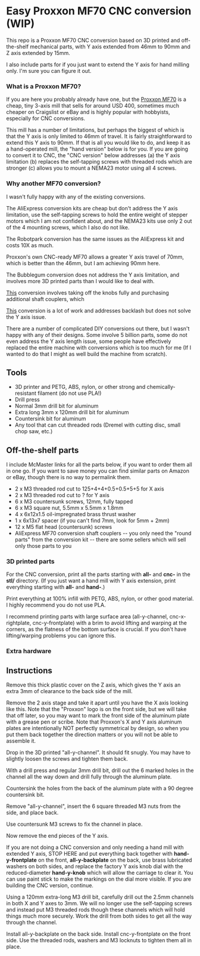 # Easy Proxxon MF70 CNC conversion (WIP)

This repo is a Proxxon MF70 CNC conversion based on 3D printed and off-the-shelf mechanical parts, with Y axis extended from 46mm to 90mm and Z axis extended by 15mm.

I also include parts for if you just want to extend the Y axis for hand milling only. I'm sure you can figure it out.

### What is a Proxxon MF70?

If you are here you probably already have one, but the [Proxxon MF70](https://www.proxxon.com/us/micromot/37110.php) is a cheap, tiny 3-axis mill that sells for around USD 400, sometimes much cheaper on Craigslist or eBay and is highly popular with hobbyists, especially for CNC conversions.

This mill has a number of limitations, but perhaps the biggest of which is that the Y axis is only limited to 46mm of travel. It is fairly straightforward to extend this Y axis to 90mm. If that is all you would like to do, and keep it as a hand-operated mill, the "hand version" below is for you. If you are going to convert it to CNC, the "CNC version" below addresses (a) the Y axis limitation (b) replaces the self-tapping screws with threaded rods which are stronger (c) allows you to mount a NEMA23 motor using all 4 screws.

### Why another MF70 conversion?

I wasn't fully happy with any of the existing conversions.

The AliExpress conversion kits are cheap but don't address the Y axis limitation, use the self-tapping screws to hold the entire weight of stepper motors which I am not confident about, and the NEMA23 kits use only 2 out of the 4 mounting screws, which I also do not like.

The Robotpark conversion has the same issues as the AliExpress kit and costs 10X as much.

Proxxon's own CNC-ready MF70 allows a greater Y axis travel of 70mm, which is better than the 46mm, but I am achieving 90mm here.

The Bubblegum conversion does not address the Y axis limitation, and involves more 3D printed parts than I would like to deal with.

[This](http://www.jarkman.co.uk/catalog/cnc/mf70.htm) conversion involves taking off the knobs fully and purchasing additional shaft couplers, which

[This](https://www.thingiverse.com/thing:4375769) conversion is a lot of work and addresses backlash but does not solve the Y axis issue.

There are a number of complicated DIY conversions out there, but I wasn't happy with any of their designs. Some involve 5 billion parts, some do not even address the Y axis length issue, some people have effectively replaced the entire machine with conversions which is too much for me (If I wanted to do that I might as well build the machine from scratch).

## Tools
* 3D printer and PETG, ABS, nylon, or other strong and chemically-resistant filament (do not use PLA!)
* Drill press
* Normal 3mm drill bit for aluminum
* Extra long 3mm x 120mm drill bit for aluminum
* Countersink bit for aluminum
* Any tool that can cut threaded rods (Dremel with cutting disc, small chop saw, etc.)

## Off-the-shelf parts

I include McMaster links for all the parts below, if you want to order them all in one go. If you want to save money you can find similar parts on Amazon or eBay, though there is no way to permalink them.

* 2 x M3 threaded rod cut to 125+4+4+0.5+0.5+5+5 for X axis
* 2 x M3 threaded rod cut to ? for Y axis
* 6 x M3 countersunk screws, 12mm, fully tapped
* 6 x M3 square nut, 5.5mm x 5.5mm x 1.8mm
* 4 x 6x12x1.5 oil-impregnated brass thrust washer
* 1 x 6x13x7 spacer (if you can't find 7mm, look for 5mm + 2mm)
* 12 x M5 flat head (countersunk) screws
* AliExpress MF70 conversion shaft couplers -- you only need the "round parts" from the conversion kit -- there are some sellers which will sell only those parts to you

### 3D printed parts

For the CNC conversion, print all the parts starting with **all-** and **cnc-** in the **stl/** directory. (If you just want a hand mill with Y axis extension, print everything starting with **all-** and **hand-**.)

Print everything at 100% infill with PETG, ABS, nylon, or other good material. I highly recommend you do not use PLA.

I recommend printing parts with large surface area (all-y-channel, cnc-x-rightplate, cnc-y-frontplate) with a brim to avoid lifting and warping at the corners, as the flatness of the bottom surface is crucial. If you don't have lifting/warping problems you can ignore this.

### Extra hardware

## Instructions

Remove this thick plastic cover on the Z axis, which gives the Y axis an extra 3mm of clearance to the back side of the mill.

Remove the 2 axis stage and take it apart until you have the X axis looking like this. Note that the "Proxxon" logo is on the front side, but we will take that off later, so you may want to mark the front side of the aluminum plate with a grease pen or scribe. Note that Proxxon's X and Y axis aluminum plates are intentionally NOT perfectly symmetrical by design, so when you put them back together the direction matters or you will not be able to assemble it.

Drop in the 3D printed "all-y-channel". It should fit snugly. You may have to slightly loosen the screws and tighten them back.

With a drill press and regular 3mm drill bit, drill out the 6 marked holes in the channel all the way down and drill fully through the aluminum plate.

Countersink the holes from the back of the aluminum plate with a 90 degree countersink bit.

Remove "all-y-channel", insert the 6 square threaded M3 nuts from the side, and place back.

Use countersunk M3 screws to fix the channel in place.

Now remove the end pieces of the Y axis.

If you are not doing a CNC conversion and only needing a hand mill with extended Y axis, STOP HERE and put everything back together with **hand-y-frontplate** on the front, **all-y-backplate** on the back, use brass lubricated washers on both sides, and replace the factory Y axis knob dial with the reduced-diameter **hand-y-knob** which will allow the carriage to clear it. You can use paint stick to make the markings on the dial more visible. If you are building the CNC version, continue.

Using a 120mm extra-long M3 drill bit, carefully drill out the 2.5mm channels in both X and Y axes to 3mm. We will no longer use the self-tapping screws and instead put M3 threaded rods though these channels which will hold things much more securely. Work the drill from both sides to get all the way through the channel.

Install all-y-backplate on the back side. Install cnc-y-frontplate on the front side. Use the threaded rods, washers and M3 locknuts to tighten them all in place.


